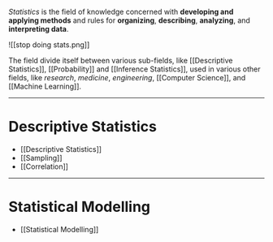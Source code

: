 *Statistics* is the field of knowledge concerned with **developing and applying methods** and rules for **organizing**, **describing**, **analyzing**, and **interpreting data**.

![[stop doing stats.png]]

The field divide itself between various sub-fields, like [[Descriptive Statistics]], [[Probability]] and [[Inference Statistics]], used in various other fields, like *research*, *medicine*, *engineering*, [[Computer Science]], and [[Machine Learning]].
___
# Descriptive Statistics
- [[Descriptive Statistics]]
- [[Sampling]]
- [[Correlation]]
___
# Statistical Modelling
- [[Statistical Modelling]]
